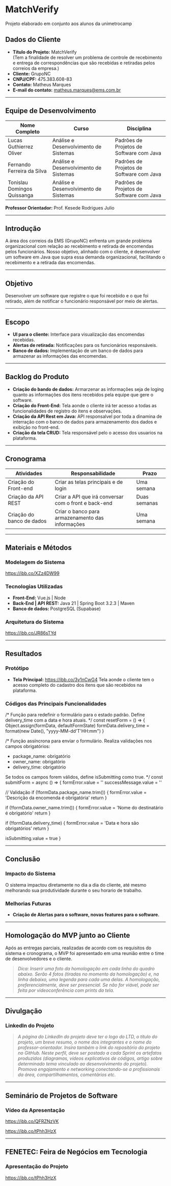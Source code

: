 # MatchVerify
Projeto elaborado em conjunto aos alunos da unimetrocamp

## Dados do Cliente
- **Título do Projeto:** MatchVerify  
  (Tem a finalidade de resolver um problema de controle de recebimento e entrega de correspondências que são recebidas e retiradas pelos correios da empresa.)  
- **Cliente:** GrupoNC  
- **CNPJ/CPF:** 475.383.608-83  
- **Contato:** Matheus Marques  
- **E-mail do contato:** matheus.marques@ems.com.br  

---

## Equipe de Desenvolvimento
| Nome Completo                  | Curso                                | Disciplina                              |
|--------------------------------|--------------------------------------|-----------------------------------------|
| Lucas Guthierrez Oliver        | Análise e Desenvolvimento de Sistemas | Padrões de Projetos de Software com Java |
| Fernando Ferreira da Silva     | Análise e Desenvolvimento de Sistemas | Padrões de Projetos de Software com Java |
| Tonislau Domingos Quissanga    | Análise e Desenvolvimento de Sistemas | Padrões de Projetos de Software com Java |

**Professor Orientador:** Prof. Kesede Rodrigues Julio  

---

## Introdução
A área dos correios da EMS (GrupoNC) enfrenta um grande problema organizacional com relação ao recebimento e retirada de encomendas pelos funcionários. Nosso objetivo, alinhado com o cliente, é desenvolver um software em Java que supra essa demanda organizacional, facilitando o recebimento e a retirada das encomendas.

---

## Objetivo
Desenvolver um software que registre o que foi recebido e o que foi retirado, além de notificar o funcionário responsável por meio de alertas.

---

## Escopo
- **UI para o cliente:** Interface para visualização das encomendas recebidas.  
- **Alertas de retirada:** Notificações para os funcionários responsáveis.  
- **Banco de dados:** Implementação de um banco de dados para armazenar as informações das encomendas.  

---

## Backlog do Produto
- **Criação do bando de dados:** Armarzenar as informações seja de loging quanto as informações dos itens recebidos pela equipe que gere o software.
- **Criação do Front-End:** Tela aonde o cliente irá ter acesso a todas as funcionalidades de registro do itens e observações.
- **Criação da API Rest em Java:** API responsalvel por toda a dinamina de interração com o banco de dados para armazenamento dos dados e exibição no front-end.
- **Criação da tela CRUD:** Tela responsável pelo o acesso dos usuarios na plataforma.
---

## Cronograma
| Atividades                 | Responsabilidade                               | Prazo                             |
|--------------------------------|--------------------------------------|-----------------------------------------|
| Criação do Front-end    | Criar as telas principais e de login | Uma semana |
| Criação da API REST    | Criar a API que irá conversar com o front e back-end | Duas semanas |
| Criação do banco de dados    | Criar o banco para armazenamento das informações | Uma semana |

---

## Materiais e Métodos
### Modelagem do Sistema
https://ibb.co/XZz4DW99
### Tecnologias Utilizadas
- **Front-End:** Vue.js | Node
- **Back-End | API REST:** Java 21 | Spring Boot 3.2.3 | Maven
- **Banco de dados:** PostgreSQL (Supabase)
### Arquitetura do Sistema
https://ibb.co/JR86sTYd

---

## Resultados
### Protótipo
- **Tela Principal:** https://ibb.co/3y1nCwG4
Tela aonde o cliente tem o acesso completo do cadastro dos itens que são recebidos na plataforma.
### Códigos das Principais Funcionalidades
/*
  Função para redefinir o formulário para o estado padrão.
  Define delivery_time com a data e hora atuais.
*/
const resetForm = () => {
  Object.assign(formData, defaultFormState)
  formData.delivery_time = format(new Date(), "yyyy-MM-dd'T'HH:mm")
}

/*
  Função assíncrona para enviar o formulário.
  Realiza validações nos campos obrigatórios:
  - package_name: obrigatório
  - owner_name: obrigatório
  - delivery_time: obrigatório
  
  Se todos os campos forem válidos, define isSubmitting como true.
*/
const submitForm = async () => {
  formError.value = ''
  successMessage.value = ''
  
  // Validação
  if (!formData.package_name.trim()) {
    formError.value = 'Descrição da encomenda é obrigatória'
    return
  }
  
  if (!formData.owner_name.trim()) {
    formError.value = 'Nome do destinatário é obrigatório'
    return
  }
  
  if (!formData.delivery_time) {
    formError.value = 'Data e hora são obrigatórios'
    return
  }
  
  isSubmitting.value = true
}

---

## Conclusão
### Impacto do Sistema
O sistema impactou diretamente no dia a dia do cliente, até mesmo melhorando sua produtividade durante o seu horario de trabalho.
### Melhorias Futuras
- **Criação de Alertas para o software, novas features para o software.**
---

## Homologação do MVP junto ao Cliente
Após as entregas parciais, realizadas de acordo com os requisitos do sistema e cronograma, o MVP foi apresentado em uma reunião entre o time de desenvolvedores e o cliente.

> *Dica: Inserir uma foto da homologação em cada linha do quadro abaixo. Serão 4 fotos (tiradas no momento da homologação) e, na linha debaixo, uma legenda para cada uma delas. A homologação, preferencialmente, deve ser presencial. Se não for viável, pode ser feita por videoconferência com prints da tela.*
---

## Divulgação
### LinkedIn do Projeto
> *A página do LinkedIn do projeto deve ter o logo do LTD, o título do projeto, um breve resumo, o nome dos integrantes e o nome do professor-orientador. Insira também o link do repositório do projeto no GitHub. Neste perfil, deve ser postado a cada Sprint os artefatos produzidos (diagramas, vídeos explicativos de códigos, artigo sobre determinado tema vinculado ao desenvolvimento do projeto). Promova engajamento e networking conectando-se a profissionais da área, compartilhamentos, comentários etc.*
---

## Seminário de Projetos de Software
### Vídeo da Apresentação
https://ibb.co/QFRZNzVK

https://ibb.co/tPhh3HzX

---

## FENETEC: Feira de Negócios em Tecnologia
### Apresentação do Projeto
https://ibb.co/tPhh3HzX
